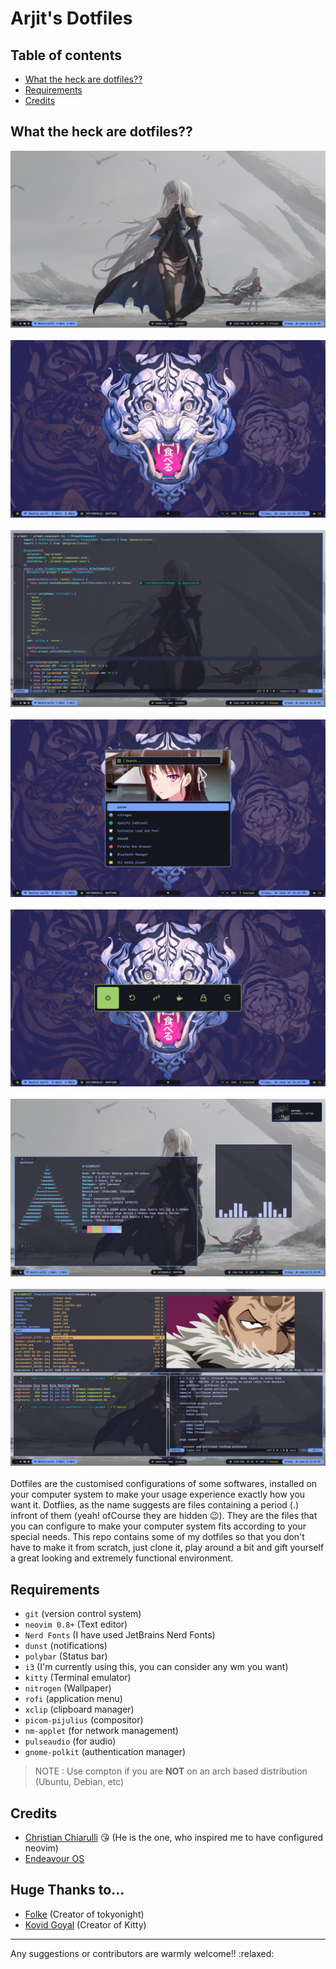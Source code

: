 # Arjit's Dotfiles
## Table of contents

- [What the heck are dotfiles??](#what-the-heck-are-dotfiles)
- [Requirements](#requirements)
- [Credits](#credits)

## What the heck are dotfiles??
![Whole desktop capture](/captures/whole_desktop.png "Desktop")
<br>
<br>
![Whole desktop capture](/captures/whole_desktop_secondary.png "Desktop")
<br>
<br>
![Nvim capture](/captures/nvim.png "Neovim")
<br>
<br>
![Rofi Dmenu](/captures/rofi_dmenu.png "Rofi Dmenu")
<br>
<br>
![Rofi Powermenu](/captures/rofi_powermenu.png "Rofi Powermenu")
<br>
<br>
![Terminal, cava, dunst](/captures/terminal.png "Terminal and dunst preview")
<br>
<br>
![Workflow](/captures/ranger.png "Ranger and workflow")
<br>
<br>
Dotfiles are the customised configurations of some softwares, installed on your computer system to make your usage experience exactly how you want it. Dotflies, as the name suggests are files containing a period (.) infront of them (yeah! ofCourse they are hidden 😉). They are the files that you can configure to make your computer system fits according to your special needs. This repo contains some of my dotfiles so that you don't have to make it from scratch, just clone it, play around a bit and gift yourself a great looking and extremely functional environment.
<br>
## Requirements
- ```git``` (version control system)
- ```neovim 0.8+``` (Text editor)
- ```Nerd Fonts``` (I have used JetBrains Nerd Fonts)
- ```dunst``` (notifications)
- ```polybar``` (Status bar)
- ```i3``` (I'm currently using this, you can consider any wm you want)
- ```kitty``` (Terminal emulator)
- ```nitrogen``` (Wallpaper)
- ```rofi``` (application menu)
- ```xclip``` (clipboard manager)
- ```picom-pijulius``` (compositor)
- ```nm-applet``` (for network management)
- ```pulseaudio``` (for audio)
- ```gnome-polkit``` (authentication manager)

> NOTE : Use compton if you are **NOT** on an arch based distribution (Ubuntu, Debian, etc)


## Credits
- [Christian Chiarulli](https://github.com/ChristianChiarulli) :kissing_heart: (He is the one, who inspired me to have configured neovim)
- [Endeavour OS](https://endeavouros.com/)

## Huge Thanks to...
- [Folke](https://github.com/folke) (Creator of tokyonight)
- [Kovid Goyal](https://github.com/kovidgoyal) (Creator of Kitty)

<hr>
Any suggestions or contributors are warmly welcome!! :relaxed:
